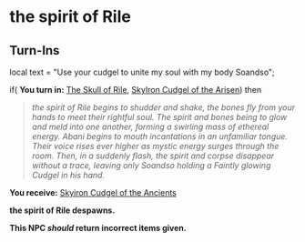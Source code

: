 # the spirit of Rile

## Turn-Ins



local text = "Use your cudgel to unite my soul with my body Soandso";



if( **You turn in:** [The Skull of Rile](/item/30995), [SkyIron Cudgel of the Arisen](/item/5148)) then 


>*the spirit of Rile begins to shudder and shake, the bones fly from your hands to meet their rightful soul. The spirit and bones being to glow and meld into one another, forming a swirling mass of ethereal energy. Abani begins to mouth incantations in an unfamiliar tongue. Their voice rises ever higher as mystic energy surges through the room. Then, in a suddenly flash, the spirit and corpse disappear without a trace, leaving only Soandso holding a Faintly glowing Cudgel in his hand.*


 **You receive:**  [Skyiron Cudgel of the Ancients](/item/5149) 


**the spirit of Rile despawns.**

**This NPC *should* return incorrect items given.**





